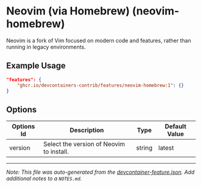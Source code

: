 
# Neovim (via Homebrew) (neovim-homebrew)

Neovim is a fork of Vim focused on modern code and features, rather than running in legacy environments.

## Example Usage

```json
"features": {
    "ghcr.io/devcontainers-contrib/features/neovim-homebrew:1": {}
}
```

## Options

| Options Id | Description | Type | Default Value |
|-----|-----|-----|-----|
| version | Select the version of Neovim to install. | string | latest |



---

_Note: This file was auto-generated from the [devcontainer-feature.json](https://github.com/devcontainers-contrib/features/blob/main/src/neovim-homebrew/devcontainer-feature.json).  Add additional notes to a `NOTES.md`._
